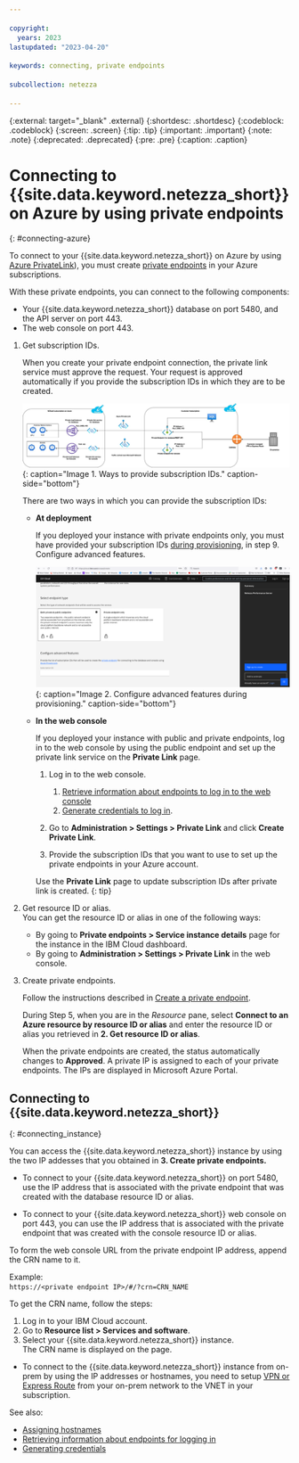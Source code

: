 ```yaml
---

copyright:
  years: 2023
lastupdated: "2023-04-20"

keywords: connecting, private endpoints

subcollection: netezza

---
```

{:external: target="_blank" .external}
{:shortdesc: .shortdesc}
{:codeblock: .codeblock}
{:screen: .screen}
{:tip: .tip}
{:important: .important}
{:note: .note}
{:deprecated: .deprecated}
{:pre: .pre}
{:caption: .caption}

# Connecting to {{site.data.keyword.netezza_short}} on Azure by using private endpoints
{: #connecting-azure}

To connect to your {{site.data.keyword.netezza_short}} on Azure by using [Azure PrivateLink](https://learn.microsoft.com/en-us/azure/private-link/private-link-service-overview)), you must create [private endpoints](https://learn.microsoft.com/en-us/azure/private-link/private-endpoint-overview) in your Azure subscriptions.

With these private endpoints, you can connect to the following components:

- Your {{site.data.keyword.netezza_short}} database on port 5480, and the API server on port 443.
- The web console on port 443.

1. Get subscription IDs.

   When you create your private endpoint connection, the private link service must approve the request. Your request is approved automatically if you provide the subscription IDs in which they are to be created.

   ![Providing subscription IDs](../images/conn_wc_d.png){: caption="Image 1. Ways to provide subscription IDs." caption-side="bottom"}

   There are two ways in which you can provide the subscription IDs:  

   - **At deployment**  

      If you deployed your instance with private endpoints only, you must have provided your subscription IDs [during provisioning](/docs/netezza?topic=netezza-getstarted), in step 9. Configure advanced features.  

      ![Connecting to {{site.data.keyword.netezza_short}}](../images/connecting2.png){: caption="Image 2. Configure advanced features during provisioning." caption-side="bottom"}

   - **In the web console**

      If you deployed your instance with public and private endpoints, log in to the web console by using the public endpoint and set up the private link service on the **Private Link** page.  

      1. Log in to the web console.  

         1. [Retrieve information about endpoints to log in to the web console](/docs/netezza?topic=netezza-next-endpoints)
         1. [Generate credentials to log in](/docs/netezza?topic=netezza-generate-credentials).

      1. Go to **Administration > Settings > Private Link** and click **Create Private Link**.
      1. Provide the subscription IDs that you want to use to set up the private endpoints in your Azure account.  

      Use the **Private Link** page to update subscription IDs after private link is created.
      {: tip}

1. Get resource ID or alias.  
   You can get the resource ID or alias in one of the following ways:

   - By going to **Private endpoints > Service instance details** page for the instance in the IBM Cloud dashboard.
   - By going to **Administration > Settings > Private Link** in the web console.

1. Create private endpoints.

   Follow the instructions described in [Create a private endpoint](https://learn.microsoft.com/en-us/azure/private-link/create-private-endpoint-portal?tabs=dynamic-ip#create-a-private-endpoint).  

   During Step 5, when you are in the _Resource_ pane, select **Connect to an Azure resource by resource ID or alias** and enter the resource ID or alias you retrieved in **2. Get resource ID or alias**.

   When the private endpoints are created, the status automatically changes to **Approved**. A private IP is assigned to each of your private endpoints. The IPs are displayed in Microsoft Azure Portal.

## Connecting to {{site.data.keyword.netezza_short}}
{: #connecting_instance}

You can access the {{site.data.keyword.netezza_short}} instance by using the two IP addesses that you obtained in **3. Create private endpoints.**

- To connect to your {{site.data.keyword.netezza_short}} on port 5480, use the IP address that is associated with the private endpoint that was created with the database resource ID or alias.

- To connect to your {{site.data.keyword.netezza_short}} web console on port 443, you can use the IP address that is associated with the private endpoint that was created with the console resource ID or alias.  

To form the web console URL from the private endpoint IP address, append the CRN name to it.  

Example:  
`https://<private endpoint IP>/#/?crn=CRN_NAME`  

To get the CRN name, follow the steps:

1. Log in to your IBM Cloud account.
1. Go to **Resource list > Services and software**.
1. Select your {{site.data.keyword.netezza_short}} instance.  
   The CRN name is displayed on the page.

- To connect to the {{site.data.keyword.netezza_short}} instance from on-prem by using the IP addresses or hostnames, you need to setup [VPN or Express Route](https://learn.microsoft.com/en-us/azure/architecture/reference-architectures/hybrid-networking/) from your on-prem network to the VNET in your subscription.

See also:

- [Assigning hostnames](/docs/netezza?topic=netezza-assing_hostnames)
- [Retrieving information about endpoints for logging in](/docs/netezza?topic=netezza-next-endpoints)
- [Generating credentials](/docs/netezza?topic=netezza-generate-credentials)
